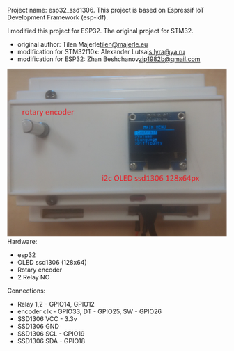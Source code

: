 Project name: esp32_ssd1306.
This project is based on Espressif IoT Development Framework (esp-idf).

I modified this project for ESP32. The original project for STM32.
* original author:  Tilen Majerle<tilen@majerle.eu>
* modification for STM32f10x: Alexander Lutsai<s.lyra@ya.ru>
* modification for ESP32: Zhan Beshchanov<zip1982b@gmail.com>


![alt text](img/oled128x64.jpg "my first termostat :)")
Hardware:
* esp32
* OLED ssd1306 (128x64)
* Rotary encoder
* 2 Relay NO


Connections:
* Relay 1,2 - GPIO14, GPIO12
* encoder clk - GPIO33, DT - GPIO25, SW - GPIO26
* SSD1306 VCC - 3.3v 
* SSD1306 GND
* SSD1306 SCL - GPIO19
* SSD1306 SDA - GPIO18






